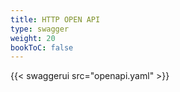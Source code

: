 ```yaml
---
title: HTTP OPEN API
type: swagger
weight: 20
bookToC: false
---
```

{{< swaggerui src="openapi.yaml" >}}